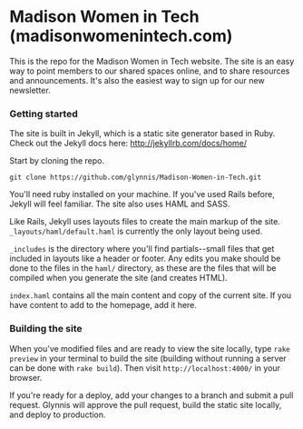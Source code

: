 Madison Women in Tech (madisonwomenintech.com)
=====================

This is the repo for the Madison Women in Tech website. The site is an easy way to point members to our shared spaces online, and to share resources and announcements. It's also the easiest way to sign up for our new newsletter.

### Getting started

The site is built in Jekyll, which is a static site generator based in Ruby. Check out the Jekyll docs here: http://jekyllrb.com/docs/home/

Start by cloning the repo.
```
git clone https://github.com/glynnis/Madison-Women-in-Tech.git
```

You'll need ruby installed on your machine. If you've used Rails before, Jekyll will feel familiar. The site also uses HAML and SASS.

Like Rails, Jekyll uses layouts files to create the main markup of the site. `_layouts/haml/default.haml` is currently the only layout being used.

`_includes` is the directory where you'll find partials--small files that get included in layouts like a header or footer. Any edits you make should be done to the files in the `haml/` directory, as these are the files that will be compiled when you generate the site (and creates HTML).

`index.haml` contains all the main content and copy of the current site. If you have content to add to the homepage, add it here.

### Building the site

When you've modified files and are ready to view the site locally, type `rake preview` in your terminal to build the site (building without running a server can be done with `rake build`). Then visit `http://localhost:4000/` in your browser.

If you're ready for a deploy, add your changes to a branch and submit a pull request. Glynnis will approve the pull request, build the static site locally, and deploy to production.
